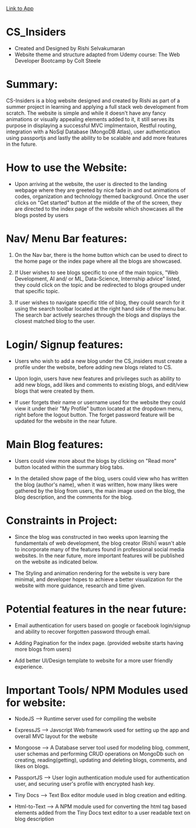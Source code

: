 [Link to App](https://cs-insiders.herokuapp.com/)
# CS_Insiders

* Created and Designed by Rishi Selvakumaran 
* Website theme and structure adapted from Udemy course: The Web Developer Bootcamp by Colt Steele

# Summary:

CS-Insiders is a blog website designed and created by Rishi as part of a summer project in learning and applying a full stack web development from scratch.
The website is simple and while it doesn't have any fancy animations or visually appealing elements added to it, it still serves its purpose in displaying a successful MVC implmentaion, Restful routing, integration with a NoSql Database (MongoDB Atlas), user authentication using passportjs and lastly the ability to be scalable and add more features in the future. 

# How to use the Website:

- Upon arriving at the website, the user is directed to the landing webpage where they are greeted by nice fade in and out animations of codes, organization and technology themed background. Once the user clicks on "Get started" button at the middle of the of the screen, they are directed to the index page of the website which showcases all the blogs posted by users

# Nav/ Menu Bar features:

1. On the Nav bar, there is the home button which can be used to direct to the home page or the index page where all the blogs are showcased. 

2. If User wishes to see blogs specific to one of the main topics, "Web Development, AI and/ or ML, Data-Science, Internship advice" listed, they could click on the topic and be redirected to blogs grouped under that specific topic.

3. If user wishes to navigate specific title of blog, they could search for it using the search toolbar located at the right hand side of the menu bar. The search bar actively searches through the blogs and displays the closest matched blog to the user.

# Login/ Signup features:

- Users who wish to add a new blog under the CS_insiders must create a profile under the website, before adding new blogs related to CS.

- Upon login, users have new features and privileges such as ability to add new blogs, add likes and comments to existing blogs, and edit/view blogs that were created by them. 

- If user forgets their name or username used for the website they could view it under their "My Profile" button located at the dropdown menu, right before the logout button. The forget password feature will be updated for the website in the near future.

# Main Blog features:

- Users could view more about the blogs by clicking on "Read more" button located within the summary blog tabs. 

- In the detailed show page of the blog, users could view who has written the blog (author's name), when it was written, how many likes were gathered by the blog from users, the main image used on the blog, the blog description, and the comments for the blog. 



# Constraints in Project:

- Since the blog was constructed in two weeks upon learning the fundamentals of web development, the blog creator (Rishi) wasn't able to incorporate many of the features found in professional social media websites. In the near future, more important features will be published on the website as indicated below.

- The Styling and animation rendering for the website is very bare minimal, and developer hopes to achieve a better visualization for the website with more guidance, research and time given.


# Potential features in the near future:

- Email authentication for users based on google or facebook login/signup and ability to recover forgotten password through email.

- Adding Pagination for the index page. (provided website starts having more blogs from users)

- Add better UI/Design template to website for a more user friendly experience.


# Important Tools/ NPM Modules used for website:

- NodeJS --> Runtime server used for compiling the website

- ExpressJS --> Javscript Web framework used for setting up the app and overall MVC layout for the website

- Mongoose --> A Database server tool used for modeling blog, comment, user schemas and performing CRUD operations on MongoDb such on creating, reading(getting), updating and deleting blogs, comments, and likes on blogs.

- PassportJS --> User login authentication module used for authentication user, and securing user's profile with encrypted hash key.

- Tiny Docs --> Text Box editor module used in blog creation and editing. 

- Html-to-Text --> A NPM module used for converting the html tag based elements added from the Tiny Docs text editor to a user readable text on blog description
